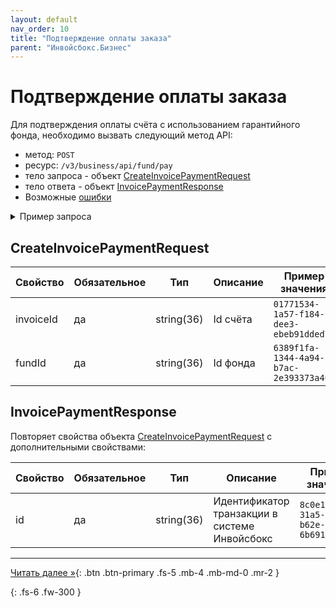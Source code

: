 ```yaml
---
layout: default
nav_order: 10
title: "Подтверждение оплаты заказа"
parent: "Инвойсбокс.Бизнес"
---
```


# Подтверждение оплаты заказа

Для подтверждения оплаты счёта с использованием гарантийного фонда, необходимо вызвать следующий метод API:

- метод: `POST`
- ресурс: `/v3/business/api/fund/pay`
- тело запроса - объект [CreateInvoicePaymentRequest](#createinvoicepaymentrequest)
- тело ответа - объект [InvoicePaymentResponse](#invoicepaymentresponse)
- Возможные [ошибки](/docs/dictionary/error/)

<details>
  <summary>Пример запроса</summary>
<section markdown="1">
``` json
POST /v3/business/api/fund/pay
Authorization: Bearer b37c4c689295904ed21eee5d9a48d42e
Content-Type: application/json
Accept: application/json
{
    "invoiceId": "4757c6bb-1637-c1ca-bef7-f6706799c41e",
    "fundId": "6389f1fa-1344-4a94-b7ac-2e393373a401"
}
```
</section>
</details>

## CreateInvoicePaymentRequest

| Свойство        | Обязательное | Тип        | Описание       | Пример значения                        |
|-----------------|--------------|------------|----------------|----------------------------------------|
| invoiceId       | да           | string(36) | Id счёта       | `01771534-1a57-f184-dee3-ebeb91dded75` |
| fundId          | да           | string(36) | Id фонда       | `6389f1fa-1344-4a94-b7ac-2e393373a401` |

## InvoicePaymentResponse

Повторяет свойства объекта [CreateInvoicePaymentRequest](#createinvoicepaymentrequest) с дополнительными свойствами:

| Свойство   | Обязательное | Тип        | Описание                                      | Пример значения                         |
|------------|--------------|------------|-----------------------------------------------|-----------------------------------------|
| id         | да           | string(36) | Идентификатор транзакции в системе Инвойсбокс | `8c0e116d-31a5-4210-b62e-6b6917851f69`  |


---
[Читать далее &raquo;](/business/schema/){: .btn .btn-primary .fs-5 .mb-4 .mb-md-0 .mr-2 }

{: .fs-6 .fw-300 }

